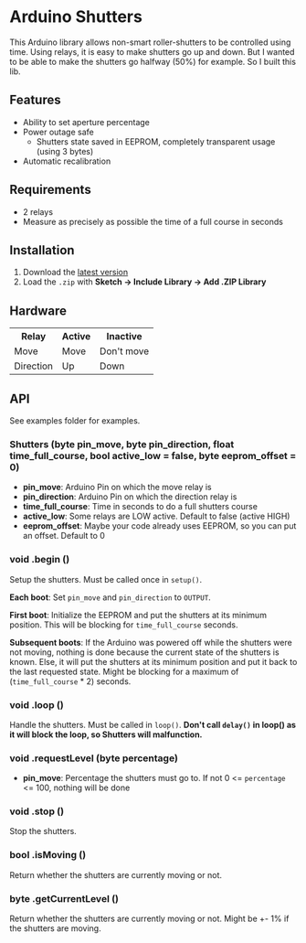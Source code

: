 # Arduino Shutters

This Arduino library allows non-smart roller-shutters to be controlled using time.
Using relays, it is easy to make shutters go up and down. But I wanted to be able
to make the shutters go halfway (50%) for example. So I built this lib.

## Features

* Ability to set aperture percentage
* Power outage safe
  * Shutters state saved in EEPROM, completely transparent usage (using 3 bytes)
* Automatic recalibration

## Requirements

* 2 relays
* Measure as precisely as possible the time of a full course in seconds

## Installation

1. Download the [latest version](https://github.com/marvinroger/arduino-shutters/archive/master.zip)
2. Load the `.zip` with **Sketch → Include Library → Add .ZIP Library**

## Hardware


<table>
  <tr>
    <th>Relay</th>
    <th>Active</th>
    <th>Inactive</th>
  </tr>
  <tr>
    <td>Move</td>
    <td>Move</td>
    <td>Don't move</td>
  </tr>
  <tr>
    <td>Direction</td>
    <td>Up</td>
    <td>Down</td>
  </tr>
</table>

## API

See examples folder for examples.

### Shutters (byte pin_move, byte pin_direction, float time_full_course, bool active_low = false, byte eeprom_offset = 0)

* **pin_move**: Arduino Pin on which the move relay is
* **pin_direction**: Arduino Pin on which the direction relay is
* **time_full_course**: Time in seconds to do a full shutters course
* **active_low**: Some relays are LOW active. Default to false (active HIGH)
* **eeprom_offset**: Maybe your code already uses EEPROM, so you can put an offset. Default to 0

### void .begin ()

Setup the shutters. Must be called once in `setup()`.

**Each boot**: Set `pin_move` and `pin_direction` to `OUTPUT`.

**First boot**: Initialize the EEPROM and put the shutters at its minimum position. This will be blocking for `time_full_course` seconds.

**Subsequent boots**: If the Arduino was powered off while the shutters were not moving, nothing is done because the current state of the shutters is known. Else, it will put the shutters at its minimum position and put it back to the last requested state. Might be blocking for a maximum of (`time_full_course` * 2) seconds.

### void .loop ()

Handle the shutters. Must be called in `loop()`. **Don't call `delay()` in loop() as it will block the loop, so Shutters will malfunction.**

### void .requestLevel (byte percentage)

* **pin_move**: Percentage the shutters must go to. If not 0 <= `percentage` <= 100, nothing will be done

### void .stop ()

Stop the shutters.

### bool .isMoving ()

Return whether the shutters are currently moving or not.

### byte .getCurrentLevel ()

Return whether the shutters are currently moving or not. Might be +- 1% if the shutters are moving.
